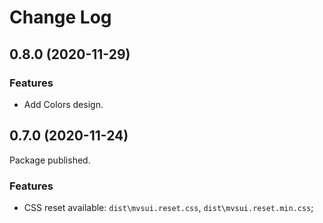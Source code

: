 # Change Log

## 0.8.0 (2020-11-29)

### Features

- Add Colors design.

## 0.7.0 (2020-11-24)

Package published.

### Features

- CSS reset available: `dist\mvsui.reset.css`, `dist\mvsui.reset.min.css`;
